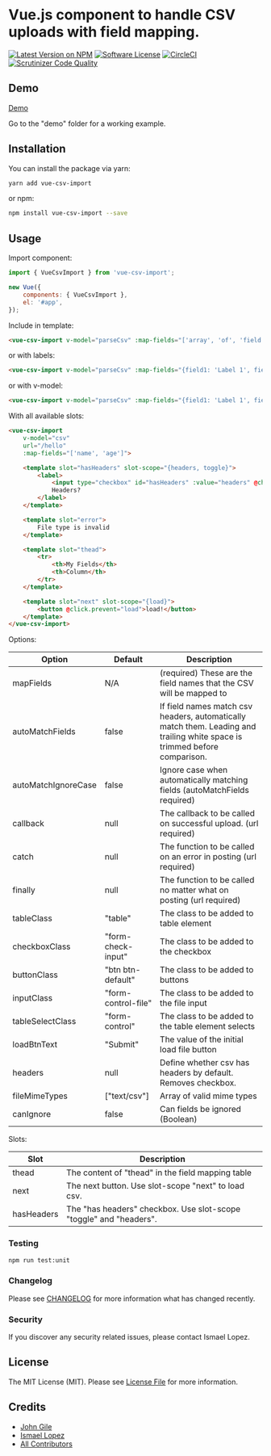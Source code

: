 # Vue.js component to handle CSV uploads with field mapping.

[![Latest Version on NPM](https://img.shields.io/npm/v/vue-csv-import.svg?style=flat-square)](https://npmjs.com/package/vue-csv-import)
[![Software License](https://img.shields.io/badge/license-MIT-brightgreen.svg?style=flat-square)](LICENSE.md)
[![CircleCI](https://circleci.com/gh/jgile/vue-csv-import.svg?style=svg)](https://circleci.com/gh/jgile/vue-csv-import)
[![Scrutinizer Code Quality](https://scrutinizer-ci.com/g/jgile/vue-csv-import/badges/quality-score.png?b=master)](https://scrutinizer-ci.com/g/jgile/vue-csv-import/?branch=master)


## Demo

[Demo](https://jgile.github.io/vue-csv-import/)


Go to the "demo" folder for a working example.

## Installation

You can install the package via yarn:

```bash
yarn add vue-csv-import
```

or npm:

```bash
npm install vue-csv-import --save
```

## Usage
Import component:

```js
import { VueCsvImport } from 'vue-csv-import';

new Vue({
    components: { VueCsvImport },
    el: '#app',
});

```

Include in template:
```html
<vue-csv-import v-model="parseCsv" :map-fields="['array', 'of', 'field', 'names']"></vue-csv-import>

```
or with labels:
```html
<vue-csv-import v-model="parseCsv" :map-fields="{field1: 'Label 1', field2: 'Label 2'}"></vue-csv-import>

```
or with v-model:
```html
<vue-csv-import v-model="parseCsv" :map-fields="{field1: 'Label 1', field2: 'Label 2'}"></vue-csv-import>

```
With all available slots:
```html
<vue-csv-import
    v-model="csv"
    url="/hello"
    :map-fields="['name', 'age']">

    <template slot="hasHeaders" slot-scope="{headers, toggle}">
        <label>
            <input type="checkbox" id="hasHeaders" :value="headers" @change="toggle">
            Headers?
        </label>
    </template>

    <template slot="error">
        File type is invalid
    </template>

    <template slot="thead">
        <tr>
            <th>My Fields</th>
            <th>Column</th>
        </tr>
    </template>

    <template slot="next" slot-scope="{load}">
        <button @click.prevent="load">load!</button>
    </template>
</vue-csv-import>

```
Options:

| Option | Default | Description |
| ------ | ------- | ----------- |
| mapFields | N/A | (required) These are the field names that the CSV will be mapped to |
| autoMatchFields | false | If field names match csv headers, automatically match them. Leading and trailing white space is trimmed before comparison. |
| autoMatchIgnoreCase | false | Ignore case when automatically matching fields (autoMatchFields required) |
| callback  | null | The callback to be called on successful upload. (url required) |
| catch | null | The function to be called on an error in posting (url required) |
| finally | null | The function to be called no matter what on posting (url required) |
| tableClass | "table" | The class to be added to table element |
| checkboxClass | "form-check-input" | The class to be added to the checkbox |
| buttonClass | "btn btn-default" | The class to be added to buttons |
| inputClass | "form-control-file" | The class to be added to the file input |
| tableSelectClass | "form-control" | The class to be added to the table element selects |
| loadBtnText | "Submit" | The value of the initial load file button |
| headers | null | Define whether csv has headers by default.  Removes checkbox. |
| fileMimeTypes | ["text/csv"] | Array of valid mime types
| canIgnore | false | Can fields be ignored (Boolean) 

Slots:

| Slot | Description |
| ------ | ----------- |
| thead | The content of "thead" in the field mapping table |
| next | The next button.  Use slot-scope "next" to load csv. |
| hasHeaders | The "has headers" checkbox. Use slot-scope "toggle" and "headers". |

### Testing

```bash
npm run test:unit
```

### Changelog

Please see [CHANGELOG](CHANGELOG.md) for more information what has changed recently.

### Security

If you discover any security related issues, please contact Ismael Lopez.

## License

The MIT License (MIT). Please see [License File](LICENSE.md) for more information.

## Credits

- [John Gile](https://github.com/jgile)
- [Ismael Lopez](https://github.com/lopei13)
- [All Contributors](../../contributors)

